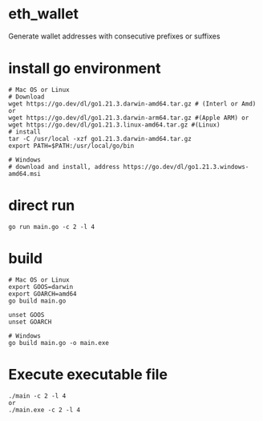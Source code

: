 # eth_wallet
Generate wallet addresses with consecutive prefixes or suffixes

# install go environment
```
# Mac OS or Linux 
# Download 
wget https://go.dev/dl/go1.21.3.darwin-amd64.tar.gz # (Interl or Amd) or
wget https://go.dev/dl/go1.21.3.darwin-arm64.tar.gz #(Apple ARM) or
wget https://go.dev/dl/go1.21.3.linux-amd64.tar.gz #(Linux)
# install
tar -C /usr/local -xzf go1.21.3.darwin-amd64.tar.gz
export PATH=$PATH:/usr/local/go/bin

# Windows 
# download and install, address https://go.dev/dl/go1.21.3.windows-amd64.msi
```

# direct run
```
go run main.go -c 2 -l 4
```

# build
```
# Mac OS or Linux
export GOOS=darwin
export GOARCH=amd64
go build main.go

unset GOOS
unset GOARCH

# Windows
go build main.go -o main.exe
```

# Execute executable file
```
./main -c 2 -l 4
or
./main.exe -c 2 -l 4
```